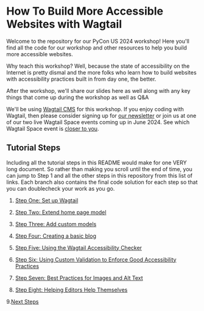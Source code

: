 # How To Build More Accessible Websites with Wagtail

Welcome to the repository for our PyCon US 2024 workshop! Here you'll find all the code for our workshop and other resources to help you build more accessible websites.

Why teach this workshop? Well, because the state of accessibility on the Internet is pretty dismal and the more folks who learn how to build websites with accessibility practices built in from day one, the better.

After the workshop, we'll share our slides here as well along with any key things that come up during the workshop as well as Q&A

We'll be using [Wagtail CMS](https://wagtail.org) for this workshop. If you enjoy coding with Wagtail, then please consider signing up for [our newsletter](https://wagtail.org/newsletter) or join us at one of our two live Wagtail Space events coming up in June 2024. See which Wagtail Space event is [closer to you](https://www.wagtail.space/).

## Tutorial Steps

Including all the tutorial steps in this README would make for one VERY long document. So rather than making you scroll until the end of time, you can jump to Step 1 and all the other steps in this repository from this list of links. Each branch also contains the final code solution for each step so that you can doublecheck your work as you go.

1. [Step One: Set up Wagtail](https://github.com/vossisboss/pyconwagtail2024/tree/step-1)

2. [Step Two: Extend home page model](https://github.com/vossisboss/pyconwagtail2024/tree/step-2)

3. [Step Three: Add custom models](https://github.com/vossisboss/pyconwagtail2024/tree/step-3)

4. [Step Four: Creating a basic blog](https://github.com/vossisboss/pyconwagtail2024/tree/step-4)

5. [Step Five: Using the Wagtail Accessibility Checker](https://github.com/vossisboss/pyconwagtail2024/tree/step-5)

6. [Step Six: Using Custom Validation to Enforce Good Accessibility Practices](https://github.com/vossisboss/pyconwagtail2024/tree/step-6)

7. [Step Seven: Best Practices for Images and Alt Text](https://github.com/vossisboss/pyconwagtail2024/tree/step-7)

8. [Step Eight: Helping Editors Help Themselves](https://github.com/vossisboss/pyconwagtail2024/tree/step-8)

9.[Next Steps](https://github.com/vossisboss/pyconwagtail2024/tree/next-steps) 

